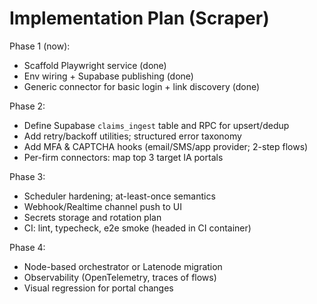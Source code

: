 # Implementation Plan (Scraper)

Phase 1 (now):
- Scaffold Playwright service (done)
- Env wiring + Supabase publishing (done)
- Generic connector for basic login + link discovery (done)

Phase 2:
- Define Supabase `claims_ingest` table and RPC for upsert/dedup
- Add retry/backoff utilities; structured error taxonomy
- Add MFA & CAPTCHA hooks (email/SMS/app provider; 2-step flows)
- Per-firm connectors: map top 3 target IA portals

Phase 3:
- Scheduler hardening; at-least-once semantics
- Webhook/Realtime channel push to UI
- Secrets storage and rotation plan
- CI: lint, typecheck, e2e smoke (headed in CI container)

Phase 4:
- Node-based orchestrator or Latenode migration
- Observability (OpenTelemetry, traces of flows)
- Visual regression for portal changes

